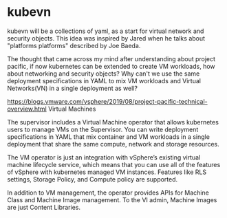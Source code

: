 # kubevn
kubevn will be a collections of yaml, as a start for virtual network and security objects. This idea was inspired by Jared when he talks about "platforms platforms" described by Joe Baeda. 

The thought that came across my mind after understanding about project pacific, if now kubernetes can be extended to create VM workloads, how about networking and security objects? Why can't we use the same deployment specifications in YAML to mix VM workloads and Virtual Networks(VN) in a single deployment as well?







https://blogs.vmware.com/vsphere/2019/08/project-pacific-technical-overview.html
Virtual Machines

The supervisor includes a Virtual Machine operator that allows kubernetes users to manage VMs on the Supervisor. You can write deployment specifications in YAML that mix container and VM workloads in a single deployment that share the same compute, network and storage resources.

The VM operator is just an integration with vSphere’s existing virtual machine lifecycle service, which means that you can use all of the features of vSphere with kubernetes managed VM instances. Features like RLS settings, Storage Policy, and Compute policy are supported.

In addition to VM management, the operator provides APIs for Machine Class and Machine Image management. To the VI admin, Machine Images are just Content Libraries.
